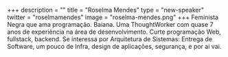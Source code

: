 +++
description = ""
title = "Roselma Mendes"
type = "new-speaker"
twitter = "roselmamendes"
image = "roselma-mendes.png"
+++
Feminista Negra que ama programação. Baiana. Uma ThoughtWorker com quase 7 anos de experiência na área de desenvolvimento. Curte programação Web, fullstack, backend. Se interessa por Arquitetura de Sistemas: Entrega de Software, um pouco de Infra, design de aplicações, segurança, e por ai vai.